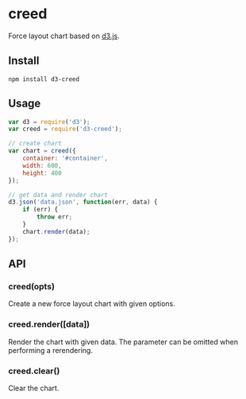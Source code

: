 # creed

Force layout chart based on [d3.js](http://d3js.org/).

## Install

```
npm install d3-creed
```

## Usage

```javascript
var d3 = require('d3');
var creed = require('d3-creed');

// create chart
var chart = creed({
    container: '#container',
    width: 600,
    height: 400
});

// get data and render chart
d3.json('data.json', function(err, data) {
    if (err) {
        throw err;
    }
    chart.render(data);
});
```

## API

### creed(opts)

Create a new force layout chart with given options.

### creed.render([data])

Render the chart with given data. The parameter can be omitted when performing a rerendering.

### creed.clear()

Clear the chart.
